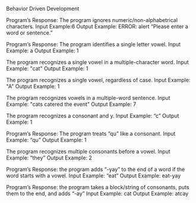 Behavior Driven Development

Program’s Response: The program ignores numeric/non-alphabetrical characters.
	Input Example:6
	Output Example: ERROR: alert “Please enter a word or sentence.”

Program’s Response: The program identifies a single letter vowel.
	Input Example: a
	Output Example: 1

The program recognizes a single vowel in a multiple-character word.
Input Example: "cat"
Output Example: 1

The program recognizes a single vowel, regardless of case.
Input Example: "A"
Output Example: 1

The program recognizes vowels in a multiple-word sentence.
Input Example: "cats catered the event"
Output Example: 7

The program recognizes a consonant and y.
	Input Example:  “c”
	Output Example: 1

Program’s Response: The program treats “qu” like a consonant.
	Input Example: “qu”
	Output Example: 1

The program recognizes multiple consonants before a vowel.
Input Example: “they”
Output Example: 2

Program’s Response: the program adds “-yay” to the end of a word if the word starts with a vowel.
	Input Example: “eat”
	Output Example: eat-yay

Program’s Response: the program takes a block/string of consonants, puts them to the end, and adds “-ay”
	Input Example: cat
	Output Example: atcay
